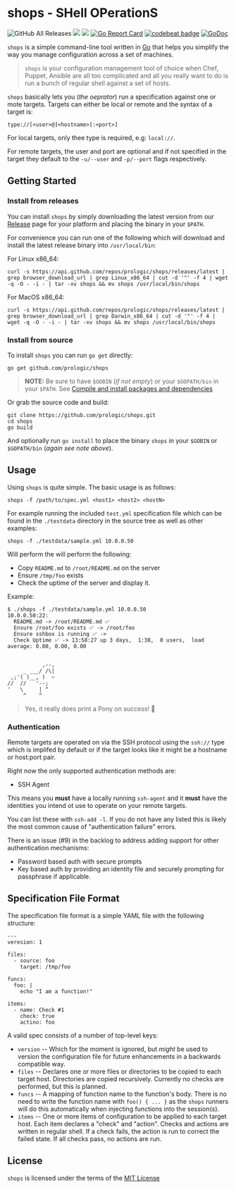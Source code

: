 # shops - SHell OPerationS

![GitHub All Releases](https://img.shields.io/github/downloads/prologic/shops/total)
![](https://github.com/prologic/shops/workflows/Go/badge.svg)
![](https://github.com/prologic/shops/workflows/ReviewDog/badge.svg)
[![Go Report Card](https://goreportcard.com/badge/prologic/shops)](https://goreportcard.com/report/prologic/shops)
[![codebeat badge](https://codebeat.co/badges/15fba8a5-3044-4f40-936f-9e0f5d5d1fd9)](https://codebeat.co/projects/github-com-prologic-shops-master)
[![GoDoc](https://godoc.org/github.com/prologic/shops?status.svg)](https://godoc.org/github.com/prologic/shops)

`shops` is a simple command-line tool written in [Go](https://golang.org)
that helps you simplify the way you manage configuration across a set of
machines.

> `shops` is your configuration management tool of choice when Chef,
> Puppet, Ansible are all too complicated and all you really want to do is
> run a bunch of regular shell against a set of hosts.

`shops` basically lets you (_the oeprator_) run a specification against one
or mote targets. Targets can either be local or remote and the syntax of a
target is:

```
type://[<user>@]<hostname>[:<port>]
```

For local targets, only thee type is required, e.g: `local://`.

For remote targets, the user and port are optional and if not specified in the
target they default to the `-u/--user` and `-p/--port` flags respectively.

## Getting Started

### Install from releases

You can install `shops` by simply downloading the latest version from our
[Release](https://github.com/prologic/shops/releases) page for your platform
and placing the binary in your `$PATH`.

For convenience you can run one of the following which will download and
install  the latest release binary into `/usr/local/bin`:

For Linux x86_64:

```console
curl -s https://api.github.com/repos/prologic/shops/releases/latest | grep browser_download_url | grep Linux_x86_64 | cut -d '"' -f 4 | wget -q -O - -i - | tar -xv shops && mv shops /usr/local/bin/shops
```

For MacOS x86_64:

```console
curl -s https://api.github.com/repos/prologic/shops/releases/latest | grep browser_download_url | grep Darwin_x86_64 | cut -d '"' -f 4 | wget -q -O - -i - | tar -xv shops && mv shops /usr/local/bin/shops
```

### Install from source

To install `shops` you can run `go get` directly:

```#!console
go get github.com/prologic/shops
```

> __NOTE:__ Be sure to have `$GOBIN` (_if not empty_) or your `$GOPATH/bin`
>           in your `$PATH`.
>           See [Compile and install packages and dependencies](https://golang.org/cmd/go/#hdr-Compile_and_install_packages_and_dependencies)

Or grab the source code and build:

```#!console
git clone https://github.com/prologic/shops.git
cd shops
go build
```

And optionally run `go install` to place the binary `shops` in your `$GOBIN`
or `$GOPATH/bin` (_again see note above_).

## Usage

Using `shops` is quite simple. The basic usage is as follows:

```#!console
shops -f /path/to/spec.yml <host1> <host2> <hostN>
```

For example running the included `test.yml` specification file which can be
found in the `./testdata` directory in the source tree as well as other examples:

```#!console
shops -f ./testdata/sample.yml 10.0.0.50
```

Will perform the will perform the following:

- Copy `README.md` to `/root/README.md` on the server
- Ensure `/tmp/foo` exists
- Check the uptime of the server and display it.

Example:

```#!console
$ ./shops -f ./testdata/sample.yml 10.0.0.50
10.0.0.50:22:
  README.md -> /root/README.md ✅
  Ensure /root/foo exists ✅ -> /root/foo
  Ensure sshbox is running ✅ ->
  Check Uptime ✅ -> 13:58:27 up 3 days,  1:38,  0 users,  load average: 0.00, 0.00, 0.00


           ,--,
     _ ___/ /\|
 ,;'( )__, )  ~
//  //   '--;
'   \     | ^
     ^    ^
```

> Yes, it really does print a Pony on success! 🤣

### Authentication

Remote targets are operated on via the SSH protocol using the `ssh://` type
which is implifed by default or if the target looks like it might be a hostname
or host:port pair.

Right now the only supported authentication methods are:

- SSH Agent

This means you **must** have a locally running `ssh-agent` and it **must**
have the identities you intend ot use to operate on your remote targets.

You can list these with `ssh-add -l`. If you do not have any listed this is
likely the most common cause of "authentication failure" errors.

There is an issue (#9) in the backlog to address adding support for other
authentication mechanisms:

- Password based auth with secure prompts
- Key based auth by providing an identity file and securely prompting for
  passphrase if applicable.

## Specification File Format

The specification file format is a simple YAML file with the following
structure:

```#!yaml
---
veresion: 1

files:
  - source: foo
    target: /tmp/foo

funcs:
  foo: |
    echo "I am a function!"

items:
  - name: Check #1
    check: true
    actino: foo
```

A valid spec consists of a number of top-level keys:

- `version` -- Which for the moment is ignored, but _might_ be used to version
               the configuration file for future enhancements in a backwards
               compatible way.
- `files`   -- Declares one or more files or directories to be copied to each
               target host. Directories are copied recursively. Currently no
               checks are performed, but this is planned.
- `funcs`   -- A mapping of function name to the function's body. There is no
               need to write the function name with `foo() { ... }` as the
               `shops` runners will do this automatically when injecting
               functions into the session(s).
- `items`   -- One or more items of configuration to be applied to each target
               host. Each item declares a "check" and "action". Checks and
               actions are written in regular shell. If a check fails, the
               action is run to correct the failed state. If all checks pass,
               no actions are run.

## License

`shops` is licensed under the terms of the [MIT License](/LICENSE)
